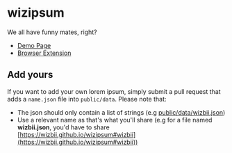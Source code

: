 # wizipsum

We all have funny mates, right?

* [Demo Page](https://wizbii.github.io/wizipsum)
* [Browser Extension]()

## Add yours

If you want to add your own lorem ipsum, simply submit a pull request that adds a `name.json` file into `public/data`.
Please note that:

* The json should only contain a list of strings (e.g [public/data/wizbii.json](https://github.com/wizbii/wizipsum/blob/gh-pages/public/data/wizbii.json))
* Use a relevant name as that's what you'll share (e.g for a file named **wizbii.json**, you'd have to share [https://wizbii.github.io/wizipsum#wizbii](https://wizbii.github.io/wizipsum#wizbii))
